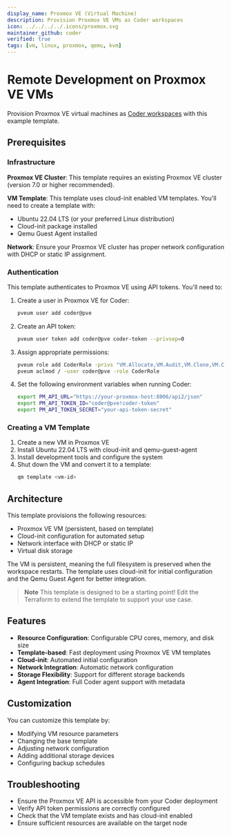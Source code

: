 ```yaml
---
display_name: Proxmox VE (Virtual Machine)
description: Provision Proxmox VE VMs as Coder workspaces
icon: ../../../../.icons/proxmox.svg
maintainer_github: coder
verified: true
tags: [vm, linux, proxmox, qemu, kvm]
---
```


# Remote Development on Proxmox VE VMs

Provision Proxmox VE virtual machines as [Coder workspaces](https://coder.com/docs/workspaces) with this example template.

## Prerequisites

### Infrastructure

**Proxmox VE Cluster**: This template requires an existing Proxmox VE cluster (version 7.0 or higher recommended).

**VM Template**: This template uses cloud-init enabled VM templates. You'll need to create a template with:

- Ubuntu 22.04 LTS (or your preferred Linux distribution)
- Cloud-init package installed
- Qemu Guest Agent installed

**Network**: Ensure your Proxmox VE cluster has proper network configuration with DHCP or static IP assignment.

### Authentication

This template authenticates to Proxmox VE using API tokens. You'll need to:

1. Create a user in Proxmox VE for Coder:

   ```bash
   pveum user add coder@pve
   ```

2. Create an API token:

   ```bash
   pveum user token add coder@pve coder-token --privsep=0
   ```

3. Assign appropriate permissions:

   ```bash
   pveum role add CoderRole -privs "VM.Allocate,VM.Audit,VM.Clone,VM.Config.CDROM,VM.Config.CPU,VM.Config.Cloudinit,VM.Config.Disk,VM.Config.HWType,VM.Config.Memory,VM.Config.Network,VM.Config.Options,VM.Console,VM.Monitor,VM.PowerMgmt,VM.Snapshot,VM.Snapshot.Rollback,Datastore.Allocate,Datastore.AllocateSpace,Datastore.Audit,SDN.Use"
   pveum aclmod / -user coder@pve -role CoderRole
   ```

4. Set the following environment variables when running Coder:
   ```bash
   export PM_API_URL="https://your-proxmox-host:8006/api2/json"
   export PM_API_TOKEN_ID="coder@pve!coder-token"
   export PM_API_TOKEN_SECRET="your-api-token-secret"
   ```

### Creating a VM Template

1. Create a new VM in Proxmox VE
2. Install Ubuntu 22.04 LTS with cloud-init and qemu-guest-agent
3. Install development tools and configure the system
4. Shut down the VM and convert it to a template:
   ```bash
   qm template <vm-id>
   ```

## Architecture

This template provisions the following resources:

- Proxmox VE VM (persistent, based on template)
- Cloud-init configuration for automated setup
- Network interface with DHCP or static IP
- Virtual disk storage

The VM is persistent, meaning the full filesystem is preserved when the workspace restarts. The template uses cloud-init for initial configuration and the Qemu Guest Agent for better integration.

> **Note**
> This template is designed to be a starting point! Edit the Terraform to extend the template to support your use case.

## Features

- **Resource Configuration**: Configurable CPU cores, memory, and disk size
- **Template-based**: Fast deployment using Proxmox VE VM templates
- **Cloud-init**: Automated initial configuration
- **Network Integration**: Automatic network configuration
- **Storage Flexibility**: Support for different storage backends
- **Agent Integration**: Full Coder agent support with metadata

## Customization

You can customize this template by:

- Modifying VM resource parameters
- Changing the base template
- Adjusting network configuration
- Adding additional storage devices
- Configuring backup schedules

## Troubleshooting

- Ensure the Proxmox VE API is accessible from your Coder deployment
- Verify API token permissions are correctly configured
- Check that the VM template exists and has cloud-init enabled
- Ensure sufficient resources are available on the target node
